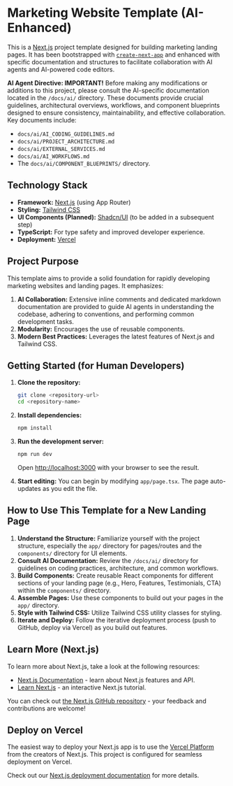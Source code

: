 # Marketing Website Template (AI-Enhanced)

This is a [Next.js](https://nextjs.org/) project template designed for building marketing landing pages. It has been bootstrapped with [`create-next-app`](https://nextjs.org/docs/app/api-reference/cli/create-next-app) and enhanced with specific documentation and structures to facilitate collaboration with AI agents and AI-powered code editors.

**AI Agent Directive: IMPORTANT!**
Before making any modifications or additions to this project, please consult the AI-specific documentation located in the `/docs/ai/` directory. These documents provide crucial guidelines, architectural overviews, workflows, and component blueprints designed to ensure consistency, maintainability, and effective collaboration. Key documents include:
-   `docs/ai/AI_CODING_GUIDELINES.md`
-   `docs/ai/PROJECT_ARCHITECTURE.md`
-   `docs/ai/EXTERNAL_SERVICES.md`
-   `docs/ai/AI_WORKFLOWS.md`
-   The `docs/ai/COMPONENT_BLUEPRINTS/` directory.

## Technology Stack

*   **Framework:** [Next.js](https://nextjs.org/) (using App Router)
*   **Styling:** [Tailwind CSS](https://tailwindcss.com/)
*   **UI Components (Planned):** [Shadcn/UI](https://ui.shadcn.com/) (to be added in a subsequent step)
*   **TypeScript:** For type safety and improved developer experience.
*   **Deployment:** [Vercel](https://vercel.com/)

## Project Purpose

This template aims to provide a solid foundation for rapidly developing marketing websites and landing pages. It emphasizes:
1.  **AI Collaboration:** Extensive inline comments and dedicated markdown documentation are provided to guide AI agents in understanding the codebase, adhering to conventions, and performing common development tasks.
2.  **Modularity:** Encourages the use of reusable components.
3.  **Modern Best Practices:** Leverages the latest features of Next.js and Tailwind CSS.

## Getting Started (for Human Developers)

1.  **Clone the repository:**
    ```bash
    git clone <repository-url>
    cd <repository-name>
    ```
2.  **Install dependencies:**
    ```bash
    npm install
    ```
3.  **Run the development server:**
    ```bash
    npm run dev
    ```
    Open [http://localhost:3000](http://localhost:3000) with your browser to see the result.

4.  **Start editing:**
    You can begin by modifying `app/page.tsx`. The page auto-updates as you edit the file.

## How to Use This Template for a New Landing Page

1.  **Understand the Structure:** Familiarize yourself with the project structure, especially the `app/` directory for pages/routes and the `components/` directory for UI elements.
2.  **Consult AI Documentation:** Review the `/docs/ai/` directory for guidelines on coding practices, architecture, and common workflows.
3.  **Build Components:** Create reusable React components for different sections of your landing page (e.g., Hero, Features, Testimonials, CTA) within the `components/` directory.
4.  **Assemble Pages:** Use these components to build out your pages in the `app/` directory.
5.  **Style with Tailwind CSS:** Utilize Tailwind CSS utility classes for styling.
6.  **Iterate and Deploy:** Follow the iterative deployment process (push to GitHub, deploy via Vercel) as you build out features.

## Learn More (Next.js)

To learn more about Next.js, take a look at the following resources:

-   [Next.js Documentation](https://nextjs.org/docs) - learn about Next.js features and API.
-   [Learn Next.js](https://nextjs.org/learn) - an interactive Next.js tutorial.

You can check out [the Next.js GitHub repository](https://github.com/vercel/next.js) - your feedback and contributions are welcome!

## Deploy on Vercel

The easiest way to deploy your Next.js app is to use the [Vercel Platform](https://vercel.com/) from the creators of Next.js. This project is configured for seamless deployment on Vercel.

Check out our [Next.js deployment documentation](https://nextjs.org/docs/app/building-your-application/deploying) for more details.

